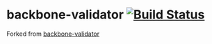 backbone-validator [![Build Status](https://travis-ci.org/fantactuka/backbone-validator.png?branch=master)](https://travis-ci.org/fantactuka/backbone-validator)
==================

Forked from [backbone-validator](https://github.com/fantactuka/backbone-validator)